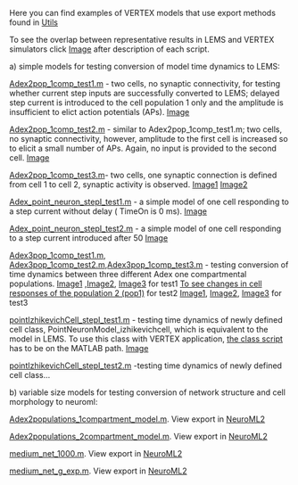 Here you can find examples of VERTEX models that use export methods found in [Utils](https://github.com/OpenSourceBrain/VERTEXShowcase/tree/master/VERTEX/Utils/For_Export_from_VERTEX)

To see the overlap between representative results in LEMS and VERTEX simulators click [Image](https://github.com/OpenSourceBrain/VERTEXShowcase/tree/master/images) after description of each script.

a) simple models for testing conversion of model time dynamics to LEMS:

[Adex2pop_1comp_test1.m](Adex2pop_1comp_test1.m) - two cells, no synaptic connectivity, for testing whether current step inputs are successfully converted to LEMS;
delayed step current is introduced to the cell population 1 only and the amplitude is insufficient to elict action potentials (APs).
[Image](https://github.com/OpenSourceBrain/VERTEXShowcase/blob/master/images/Adex2pop_1comp_test1_pop0.jpg)

[Adex2pop_1comp_test2.m](Adex2pop_1comp_test2.m) - similar to Adex2pop_1comp_test1.m; two cells, no synaptic connectivity, however, amplitude to the first cell is increased so to elicit a small number of APs.
Again, no input is provided to the second cell. [Image](https://github.com/OpenSourceBrain/VERTEXShowcase/blob/master/images/Adex2pop_1comp_test2_pop0.jpg)

[Adex2pop_1comp_test3.m](Adex2pop_1comp_test3.m)- two cells, one synaptic connection is defined from cell 1 to cell 2, synaptic activity is observed.
[Image1](https://github.com/OpenSourceBrain/VERTEXShowcase/blob/master/images/Adex2pop_1comp_test3_pop0.jpg) [Image2](https://github.com/OpenSourceBrain/VERTEXShowcase/blob/master/images/Adex2pop_1comp_test3_pop1.jpg)

[Adex_point_neuron_stepI_test1.m](Adex_point_neuron_stepI_test1.m) - a simple model of one cell responding to a step current without delay ( TimeOn is 0 ms).
[Image](https://github.com/OpenSourceBrain/VERTEXShowcase/blob/master/images/Adex_point_neuron_stepI_test1_pop0.jpg)

[Adex_point_neuron_stepI_test2.m](Adex_point_neuron_stepI_test2.m) - a simple model of one cell responding to a step current introduced after 50
[Image](https://github.com/OpenSourceBrain/VERTEXShowcase/blob/master/images/Adex_point_neuron_stepI_test2_pop0.jpg)

[Adex3pop_1comp_test1.m](Adex3pop_1comp_test1.m), [Adex3pop_1comp_test2.m](Adex3pop_1comp_test2.m),[Adex3pop_1comp_test3.m](Adex3pop_1comp_test3.m) - testing conversion of time dynamics between three different Adex one compartmental
populations.
[Image1](https://github.com/OpenSourceBrain/VERTEXShowcase/blob/master/images/Adex3pop_1comp_test1_pop0.jpg) ,[Image2](https://github.com/OpenSourceBrain/VERTEXShowcase/blob/master/images/Adex3pop_1comp_test1_pop1.jpg), [Image3](https://github.com/OpenSourceBrain/VERTEXShowcase/blob/master/images/Adex3pop_1comp_test1_pop2.jpg) for test1
[To see changes in cell responses of the population 2 (pop1)](https://github.com/OpenSourceBrain/VERTEXShowcase/blob/master/images/Adex3pop_1comp_test2_pop2.jpg) for test2
[Image1](https://github.com/OpenSourceBrain/VERTEXShowcase/blob/master/images/Adex3pop_1comp_test3_pop0_5.jpg), [Image2](https://github.com/OpenSourceBrain/VERTEXShowcase/blob/master/images/Adex3pop_1comp_test3_pop1_4.jpg), [Image3](https://github.com/OpenSourceBrain/VERTEXShowcase/blob/master/images/Adex3pop_1comp_test3_pop2_3.jpg) for test3

[pointIzhikevichCell_stepI_test1.m](pointIzhikevichCell_stepI_test1.m) - testing time dynamics of newly defined cell class, PointNeuronModel_izhikevichcell, which is equivalent to the model in LEMS. 
To use this class with VERTEX application, [the class script](https://github.com/OpenSourceBrain/VERTEXShowcase/tree/master/VERTEX/New_VERTEX_cell_classes) has to be on the MATLAB path.
[Image](https://github.com/OpenSourceBrain/VERTEXShowcase/blob/master/images/pointIzhikevichCell_stepI_test1_pop0.jpg)

[pointIzhikevichCell_stepI_test2.m](pointIzhikevichCell_stepI_test2.m) -testing time dynamics of newly defined cell class...

b) variable size models for testing conversion of network structure and cell morphology to neuroml:

[Adex2populations_1compartment_model.m](Adex2populations_1compartment_model.m). View export in  [NeuroML2](https://github.com/OpenSourceBrain/VERTEXShowcase/blob/master/NeuroML2/Adex2pop_1comp_10cells.net.nml)

[Adex2populations_2compartment_model.m](Adex2populations_2compartment_model.m). View export in [NeuroML2](https://github.com/OpenSourceBrain/VERTEXShowcase/blob/master/NeuroML2/Adex2pop_2comp_10cells.net.nml)

[medium_net_1000.m](medium_net_1000.m). View export in [NeuroML2](https://github.com/OpenSourceBrain/VERTEXShowcase/blob/master/NeuroML2/medium_net_1000.net.nml)

[medium_net_g_exp.m](medium_net_g_exp.m). View export in [NeuroML2](https://github.com/OpenSourceBrain/VERTEXShowcase/blob/master/NeuroML2/medium_net_g_exp.net.nml)
